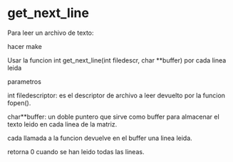 # get_next_line

Para leer un archivo de texto:

hacer make

Usar la funcion int get_next_line(int filedescr, char **buffer) por cada linea leida

parametros

int filedescriptor: es el descriptor de archivo a leer devuelto por la funcion fopen().


char**buffer: un doble puntero que sirve como buffer para almacenar el texto leido en cada linea de la matriz.

cada llamada a la funcion devuelve en el buffer una linea leida.

retorna 0 cuando se han leido todas las lineas.
